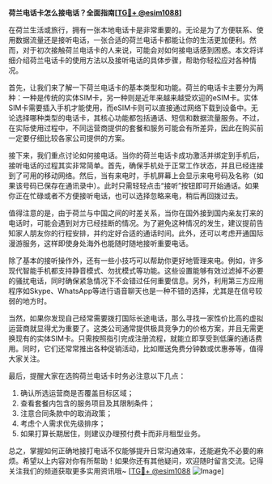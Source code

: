 **荷兰电话卡怎么接电话？全面指南[[TG💪+ @esim1088](https://t.me/s/esim1088)]**

在荷兰生活或旅行，拥有一张本地电话卡是非常重要的。无论是为了方便联系、使用数据流量还是接听电话，一张合适的荷兰电话卡都能让你的生活更加便利。然而，对于初次接触荷兰电话卡的人来说，可能会对如何接电话感到困惑。本文将详细介绍荷兰电话卡的使用方法以及接听电话的具体步骤，帮助你轻松应对各种情况。

首先，让我们来了解一下荷兰电话卡的基本类型和功能。荷兰的电话卡主要分为两种：一种是传统的实体SIM卡，另一种则是近年来越来越受欢迎的eSIM卡。实体SIM卡需要插入手机才能使用，而eSIM卡则可以直接通过网络下载到设备中。无论选择哪种类型的电话卡，其核心功能都包括通话、短信和数据流量服务。不过，在实际使用过程中，不同运营商提供的套餐和服务可能会有所差异，因此在购买前一定要仔细比较各家公司提供的方案。

接下来，我们重点讨论如何接电话。当你的荷兰电话卡成功激活并绑定到手机后，接听电话的过程其实非常简单。首先，确保手机处于正常工作状态，并且已经连接到了可用的移动网络。然后，当有来电时，手机屏幕上会显示来电号码及名称（如果该号码已保存在通讯录中）。此时只需轻轻点击“接听”按钮即可开始通话。如果你正在忙碌或者不方便接听电话，也可以选择忽略来电，稍后再回拨过去。

值得注意的是，由于荷兰与中国之间的时差关系，当你在国外接到国内亲友打来的电话时，可能会遇到对方已经挂断的情况。为了避免这种情况的发生，建议提前告知家人朋友你的行程安排，并约定好合适的通话时间。此外，还可以考虑开通国际漫游服务，这样即使身处海外也能随时随地接听重要电话。

除了基本的接听操作外，还有一些小技巧可以帮助你更好地管理来电。例如，许多现代智能手机都支持静音模式、勿扰模式等功能。这些设置能够有效过滤掉不必要的骚扰电话，同时确保紧急情况下不会错过任何重要信息。另外，利用第三方应用程序如Skype、WhatsApp等进行语音聊天也是一种不错的选择，尤其是在信号较弱的地方时。

当然，如果你发现自己经常需要拨打国际长途电话，那么寻找一家性价比高的虚拟运营商就显得尤为重要了。这类公司通常提供极具竞争力的价格方案，并且无需更换现有的实体SIM卡。只需按照指引完成注册流程，就能立即享受到低廉的通话费用。同时，它们还常常推出各种促销活动，比如赠送免费分钟数或优惠券等，值得大家关注。

最后，提醒大家在选购荷兰电话卡时务必注意以下几点：
1. 确认所选运营商是否覆盖目标区域；
2. 查看套餐内包含的服务项目及其限制条件；
3. 注意合同条款中的取消政策；
4. 考虑个人需求优先级排序；
5. 如果打算长期居住，则建议办理预付费卡而非月租型业务。

总之，掌握如何正确地接打电话不仅能够提升日常沟通效率，还能避免不必要的麻烦。希望以上内容对你有所帮助！如果你还有其他疑问，欢迎随时留言交流。记得关注我们的频道获取更多实用资讯哦~ [[TG💪+ @esim1088](https://t.me/s/esim1088) ![Image](https://i.postimg.cc/4NQfJmqS/Snipaste-2025-05-13-00-14-12.png)]
